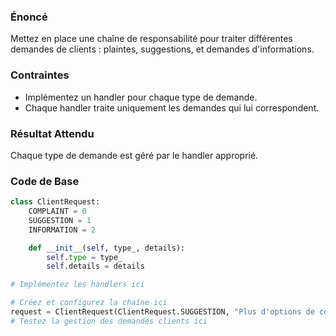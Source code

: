 ### Énoncé

Mettez en place une chaîne de responsabilité pour traiter différentes demandes de clients : plaintes, suggestions, et demandes d'informations.

### Contraintes

- Implémentez un handler pour chaque type de demande.
- Chaque handler traite uniquement les demandes qui lui correspondent.

### Résultat Attendu

Chaque type de demande est géré par le handler approprié.

### Code de Base

```python
class ClientRequest:
    COMPLAINT = 0
    SUGGESTION = 1
    INFORMATION = 2

    def __init__(self, type_, details):
        self.type = type_
        self.details = details

# Implémentez les handlers ici

# Créez et configurez la chaîne ici
request = ClientRequest(ClientRequest.SUGGESTION, "Plus d'options de couleurs.")
# Testez la gestion des demandes clients ici
```